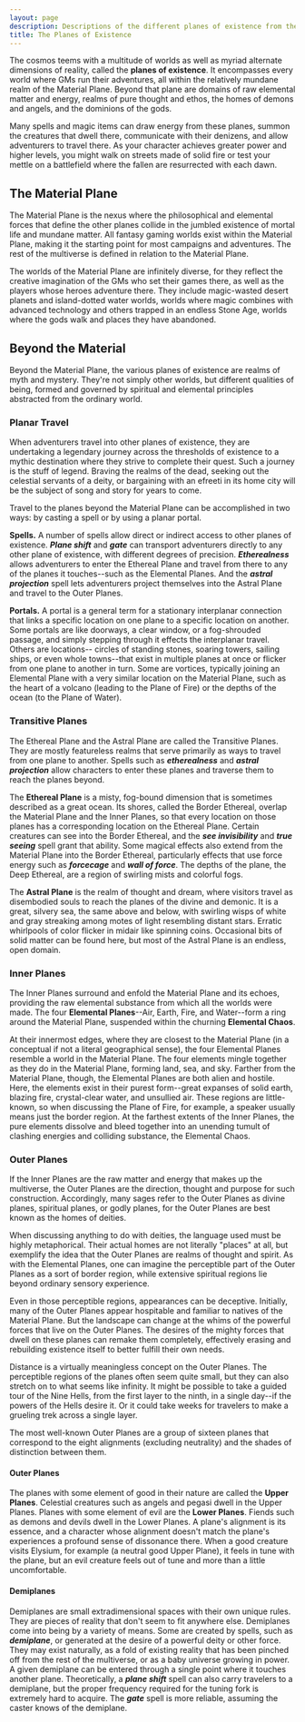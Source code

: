 ```yaml
---
layout: page
description: Descriptions of the different planes of existence from the 5th Edition (5e) SRD (System Reference Document).
title: The Planes of Existence 
---
```

The cosmos teems with a multitude of worlds as well as myriad alternate dimensions of reality, called the **planes of existence**. It encompasses every world where GMs run their adventures, all within the relatively mundane realm of the Material Plane. Beyond that plane are domains of raw elemental matter and energy, realms of pure thought and ethos, the homes of demons and angels, and the dominions of the gods.

Many spells and magic items can draw energy from these planes, summon the creatures that dwell there, communicate with their denizens, and allow adventurers to travel there. As your character achieves greater power and higher levels, you might walk on streets made of solid fire or test your mettle on a battlefield where the fallen are resurrected with each dawn. 

## The Material Plane 
The Material Plane is the nexus where the philosophical and elemental forces that define the other planes collide in the jumbled existence of mortal life and mundane matter. All fantasy gaming worlds exist within the Material Plane, making it the starting point for most campaigns and adventures. The rest of the multiverse is defined in relation to the Material Plane.

The worlds of the Material Plane are infinitely diverse, for they reflect the creative imagination of the GMs who set their games there, as well as the players whose heroes adventure there. They include magic-wasted desert planets and island-dotted water worlds, worlds where magic combines with advanced technology and others trapped in an endless Stone Age, worlds where the gods walk and places they have abandoned. 

## Beyond the Material 
Beyond the Material Plane, the various planes of existence are realms of myth and mystery. They're not simply other worlds, but different qualities of being, formed and governed by spiritual and elemental principles abstracted from the ordinary world. 

### Planar Travel 
When adventurers travel into other planes of existence, they are undertaking a legendary journey across the thresholds of existence to a mythic destination where they strive to complete their quest. Such a journey is the stuff of legend. Braving the realms of the dead, seeking out the celestial servants of a deity, or bargaining with an efreeti in its home city will be the subject of song and story for years to come.

Travel to the planes beyond the Material Plane can be accomplished in two ways: by casting a spell or by using a planar portal.

**Spells.** A number of spells allow direct or indirect access to other planes of existence. **_Plane shift_** and **_gate_** can transport adventurers directly to any other plane of existence, with different degrees of precision. **_Etherealness_** allows adventurers to enter the Ethereal Plane and travel from there to any of the planes it touches--such as the Elemental Planes. And the **_astral projection_** spell lets adventurers project themselves into the Astral Plane and travel to the Outer Planes.

**Portals.** A portal is a general term for a stationary interplanar connection that links a specific location on one plane to a specific location on another. Some portals are like doorways, a clear window, or a fog-shrouded passage, and simply stepping through it effects the interplanar travel. Others are locations-- circles of standing stones, soaring towers, sailing ships, or even whole towns--that exist in multiple planes at once or flicker from one plane to another in turn. Some are vortices, typically joining an Elemental Plane with a very similar location on the Material Plane, such as the heart of a volcano (leading to the Plane of Fire) or the depths of the ocean (to the Plane of Water). 

### Transitive Planes 
The Ethereal Plane and the Astral Plane are called the Transitive Planes. They are mostly featureless realms that serve primarily as ways to travel from one plane to another. Spells such as **_etherealness_** and **_astral projection_** allow characters to enter these planes and traverse them to reach the planes beyond.

The **Ethereal Plane** is a misty, fog-bound dimension that is sometimes described as a great ocean. Its shores, called the Border Ethereal, overlap the Material Plane and the Inner Planes, so that every location on those planes has a corresponding location on the Ethereal Plane. Certain creatures can see into the Border Ethereal, and the **_see invisibility_** and **_true seeing_** spell grant that ability. Some magical effects also extend from the Material Plane into the Border Ethereal, particularly effects that use force energy such as **_forcecage_** and **_wall of force_**. The depths of the plane, the Deep Ethereal, are a region of swirling mists and colorful fogs.

The **Astral Plane** is the realm of thought and dream, where visitors travel as disembodied souls to reach the planes of the divine and demonic. It is a great, silvery sea, the same above and below, with swirling wisps of white and gray streaking among motes of light resembling distant stars. Erratic whirlpools of color flicker in midair like spinning coins. Occasional bits of solid matter can be found here, but most of the Astral Plane is an endless, open domain. 


### Inner Planes 
The Inner Planes surround and enfold the Material Plane and its echoes, providing the raw elemental substance from which all the worlds were made. The four **Elemental Planes**--Air, Earth, Fire, and Water--form a ring around the Material Plane, suspended within the churning **Elemental Chaos**.

At their innermost edges, where they are closest to the Material Plane (in a conceptual if not a literal geographical sense), the four Elemental Planes resemble a world in the Material Plane. The four elements mingle together as they do in the Material Plane, forming land, sea, and sky. Farther from the Material Plane, though, the Elemental Planes are both alien and hostile. Here, the elements exist in their purest form--great expanses of solid earth, blazing fire, crystal-clear water, and unsullied air. These regions are little-known, so when discussing the Plane of Fire, for example, a speaker usually means just the border region. At the farthest extents of the Inner Planes, the pure elements dissolve and bleed together into an unending tumult of clashing energies and colliding substance, the Elemental Chaos. 

### Outer Planes 
If the Inner Planes are the raw matter and energy that makes up the multiverse, the Outer Planes are the direction, thought and purpose for such construction. Accordingly, many sages refer to the Outer Planes as divine planes, spiritual planes, or godly planes, for the Outer Planes are best known as the homes of deities.

When discussing anything to do with deities, the language used must be highly metaphorical. Their actual homes are not literally "places" at all, but exemplify the idea that the Outer Planes are realms of thought and spirit. As with the Elemental Planes, one can imagine the perceptible part of the Outer Planes as a sort of border region, while extensive spiritual regions lie beyond ordinary sensory experience.

Even in those perceptible regions, appearances can be deceptive. Initially, many of the Outer Planes appear hospitable and familiar to natives of the Material Plane. But the landscape can change at the whims of the powerful forces that live on the Outer Planes. The desires of the mighty forces that dwell on these planes can remake them completely, effectively erasing and rebuilding existence itself to better fulfill their own needs.

Distance is a virtually meaningless concept on the Outer Planes. The perceptible regions of the planes often seem quite small, but they can also stretch on to what seems like infinity. It might be possible to take a guided tour of the Nine Hells, from the first layer to the ninth, in a single day--if the powers of the Hells desire it. Or it could take weeks for travelers to make a grueling trek across a single layer.

The most well-known Outer Planes are a group of sixteen planes that correspond to the eight alignments (excluding neutrality) and the shades of distinction between them. 

#### Outer Planes 
The planes with some element of good in their nature are called the **Upper Planes**. Celestial creatures such as angels and pegasi dwell in the Upper Planes. Planes with some element of evil are the **Lower Planes**. Fiends such as demons and devils dwell in the Lower Planes. A plane's alignment is its essence, and a character whose alignment doesn't match the plane's experiences a profound sense of dissonance there. When a good creature visits Elysium, for example (a neutral good Upper Plane), it feels in tune with the plane, but an evil creature feels out of tune and more than a little uncomfortable. 

#### Demiplanes 
Demiplanes are small extradimensional spaces with their own unique rules. They are pieces of reality that don't seem to fit anywhere else. Demiplanes come into being by a variety of means. Some are created by spells, such as **_demiplane_**, or generated at the desire of a powerful deity or other force. They may exist naturally, as a fold of existing reality that has been pinched off from the rest of the multiverse, or as a baby universe growing in power. A given demiplane can be entered through a single point where it touches another plane. Theoretically, a **_plane shift_** spell can also carry travelers to a demiplane, but the proper frequency required for the tuning fork is extremely hard to acquire. The **_gate_** spell is more reliable, assuming the caster knows of the demiplane.
